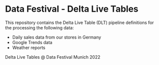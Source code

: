 # Data Festival - Delta Live Tables

This repository contains the Delta Live Table (DLT) pipeline definitions for the processing the following data:

- Daily sales data from our stores in Germany
- Google Trends data
- Weather reports

Delta Live Tables @ Data Festival Munich 2022
